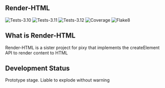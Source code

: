 Render-HTML
--------------
![Tests-3.10](https://pixyverse.github.io/render_html/badges-3.10/tests-badge.svg)
![Tests-3.11](https://pixyverse.github.io/render_html/badges-3.11/tests-badge.svg)
![Tests-3.12](https://pixyverse.github.io/render_html/badges-3.12/tests-badge.svg)
![Coverage](https://pixyverse.github.io/render_html/badges-3.12/coverage-badge.svg)
![Flake8](https://pixyverse.github.io/render_html/badges-3.12/flake8-badge.svg)


What is Render-HTML
--------------------

Render-HTML is a sister project for pixy that implements the createElement API to render content to HTML

Development Status
--------------------

Prototype stage. Liable to explode without warning
